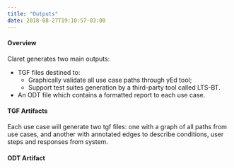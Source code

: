 ```yaml
---
title: "Outputs"
date: 2018-08-27T19:10:57-03:00
---
```


#### Overview

Claret generates two main outputs:

- TGF files destined to:
  - Graphically validate all use case paths through yEd tool;
  - Support test suites generation by a third-party tool called LTS-BT.
- An ODT file which contains a formatted report to each use case.

#### TGF Artifacts

Each use case will generate two tgf files: one with a graph of all paths from use cases, and another with annotated edges to describe conditions, user steps and responses from system.

#### ODT Artifact


